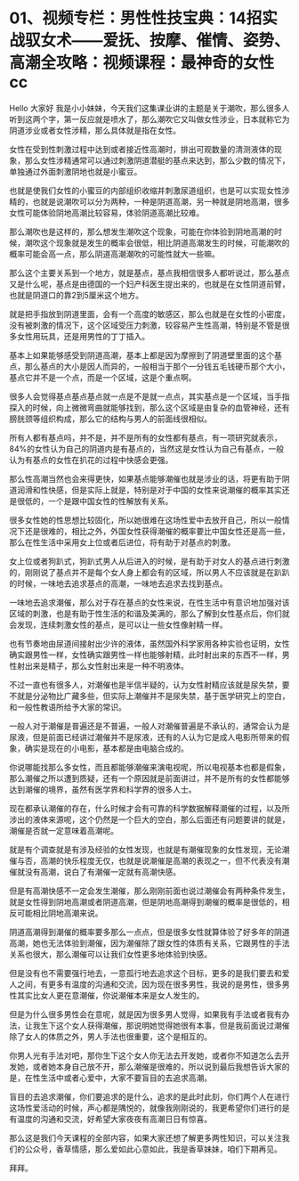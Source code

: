 # 01、视频专栏：男性性技宝典：14招实战驭女术——爱抚、按摩、催情、姿势、高潮全攻略：视频课程：最神奇的女性cc

Hello 大家好 我是小小妹妹，今天我们这集课业讲的主题是关于潮吹，那么很多人听到这两个字，第一反应就是喷水了，那么潮吹它又叫做女性涉业，日本就称它为阴道涉业或者女性涉精，那么具体就是指在女性。

女性在受到性刺激过程中达到或者接近性高潮时，排出可观数量的清测液体的现象，那么女性涉精通常可以通过刺激阴道潜艇的基点来达到，那么少数的情况下，单独通过外面刺激阴地也就是小蜜豆。

也就是使我们女性的小蜜豆的内部组织收缩并刺激尿道组织，也是可以实现女性涉精的，也就是说潮吹可以分为两种，一种是阴道高潮，另一种就是阴地高潮，很多女性可能体验阴地高潮比较容易，体验阴道高潮比较难。

那么潮吹也是这样的，那么想发生潮吹这个现象，可能在你体验到阴地高潮的时候，潮吹这个现象就是发生的概率会很低，相比阴道高潮发生的时候，可能潮吹的概率可能会高一点，那么阴道高潮潮吹的可能性就大一些嘛。

那么这个主要关系到一个地方，就是基点，基点我相信很多人都听说过，那么基点又是什么呢，基点是由德国的一个妇产科医生提出来的，也就是在女性阴道前臂，也就是阴道口的靠2到5厘米这个地方。

就是把手指放到阴道里面，会有一个高度的敏感区，那么也就是在女性的小密度，没有被刺激的情况下，这个区域受压力刺激，较容易产生性高潮，特别是不管是很多女性用玩具，还是用男性的丁丁插入。

基本上如果能够感受到阴道高潮，基本上都是因为摩擦到了阴道壁里面的这个基点，那么基点的大小是因人而异的，一般相当于那个一分钱五毛钱硬币那个大小，基点它并不是一个点，而是一个区域，这是个重点啊。

很多人会觉得基点基点基点就一点是不是就一点点，其实基点是一个区域，当手指探入的时候，向上微微弯曲就能够找到，那么这个区域是由复杂的血管神经，还有膀胱颈等组织构成，那么它的结构与男人的前面线很相似。

所有人都有基点吗，并不是，并不是所有的女性都有基点，有一项研究就表示，84%的女性认为自己的阴道内是有基点的，当然这是女性认为自己有基点，一般认为有基点的女性在扒花的过程中快感会更强。

那么性高潮当然也会来得更快，如果基点能够潮催也就是涉业的话，将更有助于阴道润滑和性快感，但是实际上就是，特别是对于中国的女性来说潮催的概率其实还是很低的，一个是跟中国女性的性解放有关系。

很多女性她的性思想比较固化，所以她很难在这场性爱中去放开自己，所以一般情况下还是很难的，相比之外，外国女性获得潮催的概率要比中国女性还是高一些，那么在性生活中采用女上位或者后进位，将有助于对基点的刺激。

女上位或者狗趴式，狗趴式男人从后进入的时候，是有助于对女人的基点进行刺激的，刚刚说了基点并不是每个女人身上都会有的区域，所以男人不应该就是在趴趴的时候，一味地去追求基点的高潮，一味地去追求去找到基点。

一味地去追求潮催，那么对于存在基点的女性来说，在性生活中有意识地加强对该区域的刺激，也是有助于性生活的和谐及美满的，那么了解到女性基点后，你们就会发现，连续刺激女性的基点，是可以让一些女性像射精一样。

也有节奏地由尿道间接射出少许的液体，虽然国外科学家用各种实验也证明，女性确实跟男性一样，女性确实跟男性一样也能够射精，此时射出来的东西不一样，男性射出来是精子，那么女性射出来是一种不明液体。

不过一直也有很多人，对潮催也是半信半疑的，认为女性射精应该就是尿失禁，要不就是分泌物比广藏多些，但实际上潮催并不是尿失禁，基于医学研究上的空白，和一般性教语所给予大家的常识。

一般人对于潮催是普遍还是不普遍，一般人对潮催普遍是不承认的，通常会认为是尿液，但是前面已经讲过潮催并不是尿液，还有的人认为它是成人电影所带来的假象，确实是现在的小电影，基本都是由电脑合成的。

你说哪能找那么多女性，而且都能够潮催来演电视呢，所以电视基本也都是假象，那么潮催之所以遭到质疑，还有一个原因就是前面讲过，并不是所有的女性都能够达到潮催的境界，虽然有医学界和科学界的很多人士。

现在都承认潮催的存在，什么时候才会有可靠的科学数据解释潮催的过程，以及所涉出的液体来源呢，这个仍然是一个巨大的空白，那么后面还有问题要讲的就是，潮催是否就一定意味着高潮呢。

就是有个调查就是有涉及经验的女性发现，也就是有潮催现象的女性发现，无论潮催与否，高潮的快乐程度无仅，也就是说潮催是高潮的表现之一，但不代表没有潮催就没有高潮，说白了有潮催一定就有高潮快感。

但是有高潮快感不一定会发生潮催，那么刚刚前面也说过潮催会有两种条件发生，就是女性得到阴地高潮或者阴道高潮，但是阴地高潮得到潮催的概率是很低的，相反可能相比阴地高潮来说。

阴道高潮得到潮催的概率要多那么一点点，但是很多女性就算体验了好多年的阴道高潮，她也无法体验到潮催，因为潮催除了跟女性的体质有关系，它跟男性的手法关系也很大，那么潮催可以让我们女性更多地体验到快感。

但是没有也不需要强行地去，一意孤行地去追求这个目标，更多的是我们要去和爱人之间，有更多有温度的沟通和交流，因为现在很多男性，我说的是男性，很多男性其实比女人更在意潮催，你说潮催本来是女人发生的。

但是为什么很多男性会在意呢，就是因为很多男人觉得，如果我有手法或者我有办法，让我生下这个女人获得潮催，那说明她觉得她很有本事，但是我前面说过潮催除了女人的体质之外，男人手法也很重要，这个是相互的。

你男人光有手法对吧，那你生下这个女人你无法去开发她，或者你不知道怎么去开发她，或者她本身自己放不开，那么潮催是很难的，所以说到最后我想告诉大家的是，在性生活中或者心爱中，大家不要盲目的去追求高潮。

盲目的去追求潮催，你们要追求的是什么，追求的是此时此刻，你们两个人在进行这场性爱活动的时候，声心都是隅悦的，就像我刚刚说的，我更希望你们进行的是有温度的沟通和交流，好希望大家夜夜有高潮日日有惊喜。

那么这是我们今天课程的全部内容，如果大家还想了解更多两性知识，可以关注我们的公众号，香草情感，那么爱如此心意如此，我是香草妹妹，咱们下期再见。

拜拜。